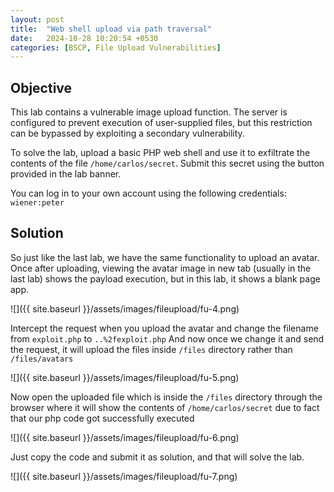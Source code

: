 ```yaml
---
layout: post
title:  "Web shell upload via path traversal"
date:   2024-10-28 10:20:54 +0530
categories: [BSCP, File Upload Vulnerabilities]
---
```


## Objective 

This lab contains a vulnerable image upload function. The server is configured to prevent execution of user-supplied files, but this restriction can be bypassed by exploiting a secondary vulnerability.

To solve the lab, upload a basic PHP web shell and use it to exfiltrate the contents of the file `/home/carlos/secret`. Submit this secret using the button provided in the lab banner.

You can log in to your own account using the following credentials: `wiener:peter` 

## Solution 

So just like the last lab, we have the same functionality to upload an avatar. Once after uploading, viewing the avatar image in new tab (usually in the last lab) shows the payload execution, but in this lab, it shows a blank page app. 

![]({{ site.baseurl }}/assets/images/fileupload/fu-4.png)

Intercept the request when you upload the avatar and change the filename from `exploit.php` to `..%2fexploit.php` And now once we change it and send the request, it will upload the files inside `/files` directory rather than `/files/avatars`

![]({{ site.baseurl }}/assets/images/fileupload/fu-5.png)

Now open the uploaded file which is inside the `/files` directory through the browser where it will show the contents of `/home/carlos/secret` due to fact that our php code got successfully executed 

![]({{ site.baseurl }}/assets/images/fileupload/fu-6.png)

Just copy the code and submit it as solution, and that will solve the lab. 

![]({{ site.baseurl }}/assets/images/fileupload/fu-7.png)